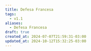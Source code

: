```yaml
---
title: Defesa Francesa
tags:
  - v1.1
aliases:
  - Defesa Francesa
draft: true
created_at: 2024-07-07T21:59:31-03:00
updated_at: 2024-10-12T15:32:25-03:00
---
```


